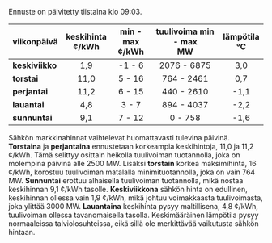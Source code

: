 Ennuste on päivitetty tiistaina klo 09:03.

| viikonpäivä  | keskihinta<br>¢/kWh | min - max<br>¢/kWh | tuulivoima min - max<br>MW | lämpötila<br>°C |
|:-------------|:----------------:|:----------------:|:-------------:|:-------------:|
| **keskiviikko** | 1,9 | -1 - 6 | 2076 - 6875 | 3,0 |
| **torstai**     | 11,0 | 5 - 16 | 764 - 2461 | 0,7 |
| **perjantai**   | 11,2 | 6 - 15 | 440 - 2610 | -1,1 |
| **lauantai**    | 4,8 | 3 - 7 | 894 - 4037 | -2,2 |
| **sunnuntai**   | 9,1 | 7 - 12 | 0 - 758 | -1,6 |

Sähkön markkinahinnat vaihtelevat huomattavasti tulevina päivinä. **Torstaina** ja **perjantaina** ennustetaan korkeampia keskihintoja, 11,0 ja 11,2 ¢/kWh. Tämä selittyy osittain heikolla tuulivoiman tuotannolla, joka on molempina päivinä alle 2500 MW. Lisäksi **torstain** korkea maksimihinta, 16 ¢/kWh, korostuu tuulivoiman matalalla minimituotannolla, joka on vain 764 MW. **Sunnuntai** erottuu alhaisella tuulivoiman tuotannolla, mikä nostaa keskihinnan 9,1 ¢/kWh tasolle. **Keskiviikkona** sähkön hinta on edullinen, keskihinnan ollessa vain 1,9 ¢/kWh, mikä johtuu voimakkaasta tuulivoimasta, joka ylittää 3000 MW. **Lauantaina** keskihinta pysyy maltillisena, 4,8 ¢/kWh, tuulivoiman ollessa tavanomaisella tasolla. Keskimääräinen lämpötila pysyy normaaleissa talviolosuhteissa, eikä sillä ole merkittävää vaikutusta sähkön hintaan.